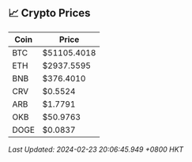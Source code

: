 ## 📈 Crypto Prices

| Coin | Price |
| ---- | ----- |
| BTC | $51105.4018 |
| ETH | $2937.5595 |
| BNB | $376.4010 |
| CRV | $0.5524 |
| ARB | $1.7791 |
| OKB | $50.9763 |
| DOGE | $0.0837 |

_Last Updated: 2024-02-23 20:06:45.949 +0800 HKT_